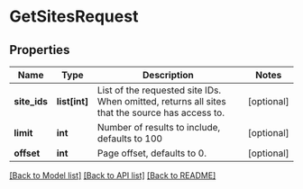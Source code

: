 # GetSitesRequest

## Properties
Name | Type | Description | Notes
------------ | ------------- | ------------- | -------------
**site_ids** | **list[int]** | List of the requested site IDs. When omitted, returns all sites that the source has access to. | [optional] 
**limit** | **int** | Number of results to include, defaults to 100 | [optional] 
**offset** | **int** | Page offset, defaults to 0. | [optional] 

[[Back to Model list]](../README.md#documentation-for-models) [[Back to API list]](../README.md#documentation-for-api-endpoints) [[Back to README]](../README.md)


